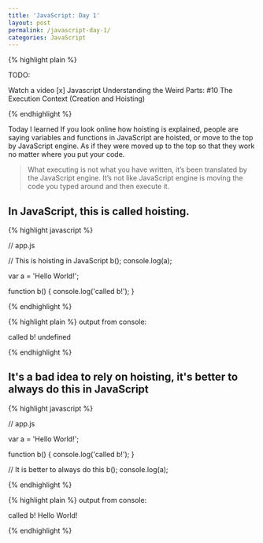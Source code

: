 ```yaml
---
title: 'JavaScript: Day 1'
layout: post
permalink: /javascript-day-1/
categories: JavaScript
---
```


{% highlight plain %}

TODO:

Watch a video
[x] Javascript Understanding the Weird Parts: #10 The Execution Context (Creation and Hoisting)

{% endhighlight %}

<!-- more -->

Today I learned If you look online how hoisting is explained, people are saying variables and functions in JavaScript are hoisted, or move to the top by JavaScript engine. As if they were moved up to the top so that they work no matter where you put your code.

> What executing is not what you have written, it’s been translated by the JavaScript engine. It’s not like JavaScript engine is moving the code you typed around and then execute it.

## In JavaScript, this is called hoisting.

{% highlight javascript %}

// app.js

// This is hoisting in JavaScript
b();
console.log(a);

var a = 'Hello World!';

function b() {
  console.log('called b!');
}

{% endhighlight %}

{% highlight plain %}
output from console:

called b!
undefined

{% endhighlight %}

## It's a bad idea to rely on hoisting, it's better to always do this in JavaScript

{% highlight javascript %}

// app.js

var a = 'Hello World!';

function b() {
  console.log('called b!');
}

// It is better to always do this
b();
console.log(a);

{% endhighlight %}

{% highlight plain %}
output from console:

called b!
Hello World!

{% endhighlight %}